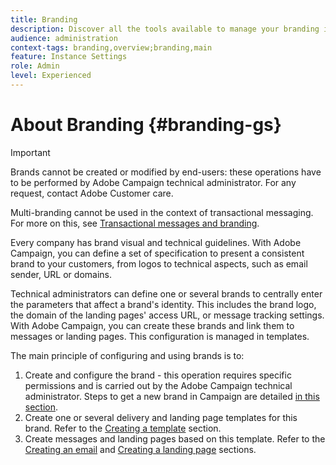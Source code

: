 ```yaml
---
title: Branding
description: Discover all the tools available to manage your branding identities
audience: administration
context-tags: branding,overview;branding,main
feature: Instance Settings
role: Admin
level: Experienced
---
```

# About Branding {#branding-gs}

>[!IMPORTANT]
>
>Brands cannot be created or modified by end-users: these operations have to be performed by Adobe Campaign technical administrator. For any request, contact Adobe Customer care.
>
>Multi-branding cannot be used in the context of transactional messaging. For more on this, see [Transactional messages and branding](../../channels/using/transactional-messaging-limitations.md#permissions-and-branding).

Every company has brand visual and technical guidelines. With Adobe Campaign, you can define a set of specification to present a consistent brand to your customers, from logos to technical aspects, such as email sender, URL or domains.

Technical administrators can define one or several brands to centrally enter the parameters that affect a brand's identity. This includes the brand logo, the domain of the landing pages' access URL, or message tracking settings. With Adobe Campaign, you can create these brands and link them to messages or landing pages. This configuration is managed in templates.

The main principle of configuring and using brands is to:

1. Create and configure the brand - this operation requires specific permissions and is carried out by the Adobe Campaign technical administrator. Steps to get a new brand in Campaign are detailed [in this section](#creating-a-brand).
1. Create one or several delivery and landing page templates for this brand. Refer to the [Creating a template](../../start/using/marketing-activity-templates.md) section.
1. Create messages and landing pages based on this template. Refer to the [Creating an email](../../channels/using/creating-an-email.md) and [Creating a landing page](../../channels/using/designing-a-landing-page.md) sections.

